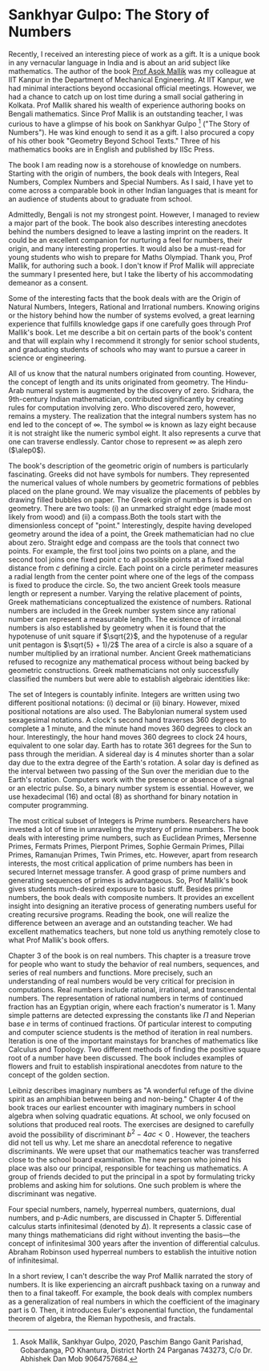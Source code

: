# Sankhyar Gulpo: The Story of Numbers

Recently, I received an interesting piece of work as a gift. It is  a unique book in any vernacular language in India and 
is about an arid subject like mathematics. The author of the book [Prof Asok Mallik](https://fellows.ias.ac.in/profile/v/FL1997013)  was my colleague at IIT Kanpur in the 
Department of Mechanical Engineering. At IIT Kanpur, we had minimal interactions beyond occasional official meetings. However,
we had a chance to catch up on lost time during a small social gathering in Kolkata. Prof Mallik shared his wealth of experience
authoring books on Bengali mathematics. Since Prof Mallik is an outstanding teacher, I was curious to have a glimpse of his book 
on  Sankhyar Gulpo [^1] ("The Story of Numbers"). He was kind enough to send it as a gift. I also procured a copy of his other 
book "Geometry Beyond School Texts." Three of his mathematics books are in English and published by IISc Press.

The book I am reading now is a storehouse of knowledge on numbers. Starting with the origin of numbers, the book deals with 
Integers, Real Numbers, Complex Numbers and Special Numbers. As I said, I have yet to come across a comparable book in other
Indian languages that is meant for an audience of students about to graduate from school. 

Admittedly, Bengali is not my strongest point. However, I managed to review a major part of the book. The book also describes 
interesting anecdotes behind the numbers designed to leave a lasting imprint on the readers. It could be an excellent companion 
for nurturing a feel for numbers, their origin, and many interesting properties. It would also be a must-read for young students 
who wish to prepare for Maths Olympiad. Thank you, Prof Mallik, for authoring such a book. I don't know if Prof Mallik will 
appreciate the summary I presented here, but I take the liberty of his accommodating demeanor as a consent. 

Some of the interesting facts that the book deals with are the Origin of Natural Numbers, Integers, Rational and Irrational numbers. 
Knowing origins or the history behind how the number of systems evolved, a great learning experience that fulfills knowledge gaps
if one carefully goes through Prof Mallik's book. Let me describe a bit on certain parts of the book's content and that will 
explain why I recommend it strongly for senior school students, and graduating students of schools who may want to pursue a career
in science or engineering.

All of us know that the natural numbers originated from counting. However, the concept of length and its units originated from
geometry. The Hindu-Arab numeral system is augmented by the discovery of zero. Sridhara, the 9th-century Indian mathematician, 
contributed significantly by creating rules for computation involving zero. Who discovered zero, however, remains a mystery. 
The realization that the integral numbers system has no end led to the concept of $\infty$. The symbol $\infty$ is known as
lazy eight because it is not straight like the numeric symbol eight. It also represents a curve that one can traverse endlessly.
Cantor chose to represent $\infty$ as aleph zero ($\alep0$). 

The book's description of the geometric origin of numbers is particularly fascinating. Greeks did not have symbols for
numbers. They represented the numerical values of whole numbers by geometric formations of pebbles placed on the plane ground. 
We may visualize the placements of pebbles by drawing filled bubbles on paper. The Greek origin of numbers is based on geometry. 
There are two tools: (i) an unmarked straight edge (made most likely from wood) and (ii) a compass.Both the tools start with
the dimensionless concept of "point." Interestingly, despite having developed geometry around the idea of a point, the Greek
mathematician had no clue about zero. Straight edge and compass are the tools that connect two points. For example, the first 
tool joins two points on a plane, and the second tool joins one fixed point $c$ to all possible points at a fixed radial 
distance from $c$ defining a circle. Each point on a circle perimeter measures a radial length from the center point where 
one of the legs of the compass is fixed to produce the circle. So, the two ancient Greek tools measure length or represent 
a number. Varying the relative placement of points, Greek mathematicians conceptualized the existence of numbers. Rational
numbers are included in the Greek number system since any rational number can represent a measurable length. The existence 
of irrational numbers is also established by geometry when it is found that the hypotenuse of unit square if $\sqrt{2}$, and 
the hypotenuse of a regular unit pentagon is $\sqrt{5} + 1)/2$ The area of a circle is also a square of a number 
multiplied by an irrational number. Ancient Greek mathematicians refused to recognize any mathematical process without being
backed by geometric constructions. Greek mathematicians not only successfully classified the numbers but were able to 
establish algebraic identities like: 
<script src="https://cdn.mathjax.org/mathjax/latest/MathJax.js?config=TeX-AMS-MML_HTMLorMML" type="text/javascript">
  $$\frac{n(n+1)}{2} + \frac{(n+1)(n+2)}{2} = (n+1)^2$$
</script>


The set of Integers is countably infinite. Integers are written using two different positional notations: (i) decimal or 
(ii) binary. However, mixed positional notations are also used. The Babylonian numeral system used sexagesimal notations. 
A clock's second hand traverses 360 degrees to complete a 1 minute, and the minute hand moves 360 degrees to clock an hour.
Interestingly, the hour hand moves 360 degrees to clock 24 hours, equivalent to one solar day. Earth has to rotate 361 degrees
for the Sun to pass through the meridian. A sidereal day is 4 minutes shorter than a solar day due to the extra degree of the 
Earth's rotation. A solar day is defined as the interval between two passing of the Sun over the meridian due to the 
Earth's rotation. Computers work with the presence or absence of a signal or an electric pulse. So, a binary number system 
is essential. However, we use hexadecimal (16) and octal (8) as shorthand for binary notation in computer programming.   

The most critical subset of Integers is Prime numbers. Researchers have invested a lot of time in unraveling the mystery of 
prime numbers. The book deals with interesting prime numbers, such as Euclidean Primes, Mersenne Primes, Fermats Primes, 
Pierpont Primes, Sophie Germain Primes, Pillai Primes, Ramanujan Primes, Twin Primes, etc. However, apart from research 
interests, the most critical application of prime numbers has been in secured Internet message transfer. A good grasp of prime
numbers and generating sequences of primes is advantageous. So, Prof Mallik's book gives students much-desired exposure to 
basic stuff. Besides prime numbers, the book deals with composite numbers. It provides an excellent insight into designing 
an iterative process of generating numbers useful for creating recursive programs. Reading the book, one will realize
the difference between an average and an outstanding teacher. We had excellent mathematics teachers, but none told us anything
remotely close to what Prof Mallik's book offers.


Chapter 3 of the book is on real numbers. This chapter is a treasure trove for people who want to study the behavior of real
numbers, sequences, and series of real numbers and functions. More precisely, such an understanding of real numbers would be 
very critical for precision in computations. Real numbers include rational, irrational, and transcendental numbers. The 
representation of rational numbers in terms of continued fraction has an Egyptian origin, where each fraction's numerator is 1.
Many simple patterns are detected expressing the constants like $\Pi$ and Neperian base <i>e</i> in terms of continued fractions. 
Of particular interest to computing and computer science students is the method of iteration in real numbers. Iteration is
one of the important mainstays for branches of mathematics like Calculus and Topology. Two different methods of finding the
positive square root of a number have been discussed. The book includes examples of flowers and fruit to establish
inspirational anecdotes from nature to the concept of the golden section. 

Leibniz describes imaginary numbers as "A wonderful refuge of the divine spirit as an amphibian between being and non-being." 
Chapter 4 of the book traces our earliest encounter with imaginary numbers in school algebra when solving quadratic equations. At
school, we only focused on solutions that produced real roots. The exercises are designed to carefully avoid the possibility of 
discriminant $b^2 - 4ac < 0$ . However, the teachers did not tell us why. Let me share an anecdotal reference to negative discriminants.
We were upset that our mathematics teacher was transferred close to the school board examination. The new person who joined his 
place was also our principal, responsible for teaching us mathematics. A group of friends decided to put the principal in a spot
by formulating tricky problems and asking him for solutions. One such problem is where the discriminant was negative. 

Four special numbers, namely, hyperreal numbers, quaternions, dual numbers, and p-Adic numbers, are discussed in Chapter 5. 
Differential calculus starts infinitesimal (denoted by $\Delta$). It represents a classic case of many things mathematicians did 
right without inventing the basis—the concept of infinitesimal 300 years after the invention of differential calculus. Abraham
Robinson used hyperreal numbers to establish the intuitive notion of infinitesimal. 

In a short review, I can't describe the way Prof Mallik narrated the story of numbers. It is like experiencing an aircraft 
pushback taxing on a runway and then to a final takeoff. For example, the book deals with complex numbers as a generalization 
of real numbers in which the coefficient of the imaginary part is 0. Then, it introduces Euler's exponential function, the 
fundamental theorem of algebra, the Rieman hypothesis, and fractals. 



[^1]: Asok Mallik, Sankhyar Gulpo, 2020, Paschim Bango Ganit Parishad, Gobardanga, PO Khantura, District North 24 Parganas 743273,
C/o Dr. Abhishek Dan Mob 9064757684.
